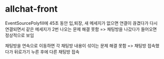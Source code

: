 # allchat-front

EventSourcePolyfill에 45초 동안 입,퇴장, 새 메세지가 없으면 연결이 끊겼다가 다시 연결되면서 같은 메세지가 2번 나오는 문제 해결 못함
=> 채팅방을 나갔다가 들어오면 정상적으로 보임

채팅방을 연속으로 이동하면 각 채팅방 내용이 섞이는 문제 해결 못함
=> 채팅방 접속했다가 뒤로가기 누른 후에 다른 채팅방 접속
